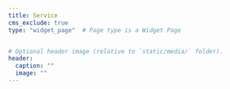```yaml
---
title: Service
cms_exclude: true
type: "widget_page"  # Page type is a Widget Page


# Optional header image (relative to `static/media/` folder).
header:
  caption: ""
  image: ""
---
```

